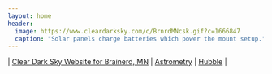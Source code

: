 ```yaml
---
layout: home
header:
  image: https://www.cleardarksky.com/c/BrnrdMNcsk.gif?c=1666847
  caption: "Solar panels charge batteries which power the mount setup."
---
```

\| [Clear Dark Sky Website for Brainerd, MN](https://www.cleardarksky.com/c/BrnrdMNkey.html) \| [Astrometry](https://www.flickr.com/groups/astrometry/) \| [Hubble](https://esahubble.org/images/archive/top100/) \|